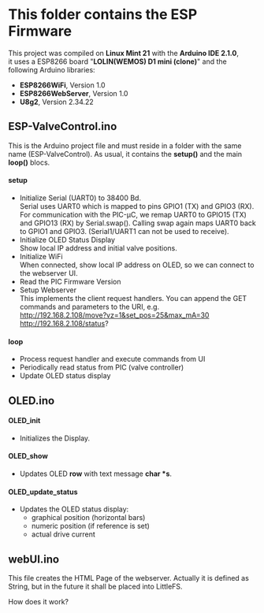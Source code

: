 # This folder contains the ESP Firmware
This project was compiled on **Linux Mint 21** with the **Arduino IDE 2.1.0**, <br>
it uses a ESP8266 board "**LOLIN(WEMOS) D1  mini (clone)**" and
the following Arduino libraries:

- **ESP8266WiFi**, Version 1.0
- **ESP8266WebServer**, Version 1.0
- **U8g2**, Version 2.34.22

## ESP-ValveControl.ino
This is the Arduino project file and must reside in a folder with the same name (ESP-ValveControl).
As usual, it contains the **setup()** and the main **loop()** blocs.

#### setup
- Initialize Serial (UART0) to 38400 Bd. <br>
  Serial uses UART0 which is mapped to pins GPIO1 (TX) and GPIO3 (RX).  <br>
  For communication with the PIC-µC, we remap UART0 to GPIO15 (TX) and GPIO13 (RX) by Serial.swap(). 
  Calling swap again maps UART0 back to GPIO1 and GPIO3. (Serial1/UART1 can not be used to receive).
- Initialize OLED Status Display <br>
  Show local IP address and initial valve positions.
- Initialize WiFi <br>
  When connected, show local IP address on OLED, so we can connect to the webserver UI.
- Read the PIC Firmware Version
- Setup Webserver <br>
  This implements the client request handlers. You can append the GET commands and parameters to the URI, e.g. <br>
  http://192.168.2.108/move?vz=1&set_pos=25&max_mA=30 <br>
  http://192.168.2.108/status?

#### loop
- Process request handler and execute commands from UI
- Periodically read status from PIC (valve controller)
- Update OLED status display

## OLED.ino
#### OLED_init
- Initializes the Display.

#### OLED_show
- Updates OLED **row** with text message **char \*s**.

#### OLED_update_status
- Updates the OLED status display:
  - graphical position (horizontal bars)
  - numeric position (if reference is set)
  - actual drive current 

## webUI.ino
This file creates the HTML Page of the webserver. Actually it is defined as String, but in the future it shall 
be placed into LittleFS.

How does it work?



